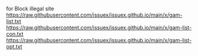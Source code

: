for Block illegal site<br/>
https://raw.githubusercontent.com/issuex/issuex.github.io/main/x/gam-list.txt<br/>
https://raw.githubusercontent.com/issuex/issuex.github.io/main/x/gam-list-con.txt<br/>
https://raw.githubusercontent.com/issuex/issuex.github.io/main/x/gam-list-opt.txt<br/>
